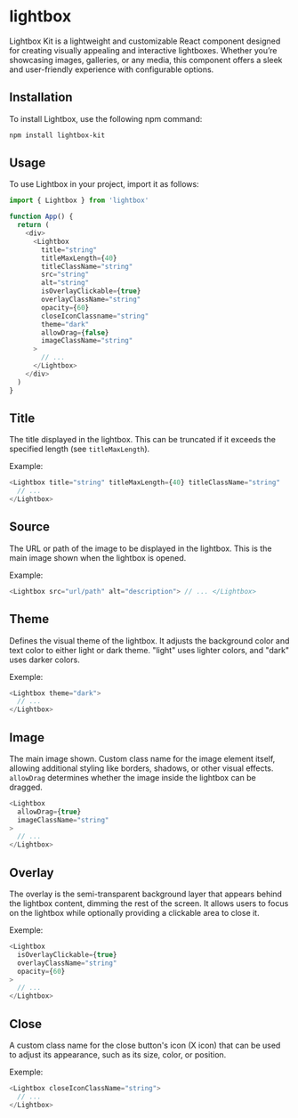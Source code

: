 # lightbox

Lightbox Kit is a lightweight and customizable React component designed for creating visually appealing and interactive lightboxes. Whether you’re showcasing images, galleries, or any media, this component offers a sleek and user-friendly experience with configurable options.

## Installation

To install Lightbox, use the following npm command:
```bash
npm install lightbox-kit
```

## Usage

To use Lightbox in your project, import it as follows:

```javascript
import { Lightbox } from 'lightbox'

function App() {
  return (
    <div>
      <Lightbox
        title="string"
        titleMaxLength={40}
        titleClassName="string"
        src="string"
        alt="string"
        isOverlayClickable={true}
        overlayClassName="string"
        opacity={60}
        closeIconClassname="string"
        theme="dark"
        allowDrag={false}
        imageClassName="string"
      >
        // ...
      </Lightbox>
    </div>
  )
}
```

## Title

The title displayed in the lightbox. This can be truncated if it exceeds the specified length (see `titleMaxLength`).

Example:
```javascript
<Lightbox title="string" titleMaxLength={40} titleClassName="string"
  // ...
</Lightbox>
```

## Source

The URL or path of the image to be displayed in the lightbox. This is the main image shown when the lightbox is opened.

Example:
```javascript
<Lightbox src="url/path" alt="description"> // ... </Lightbox>
```

## Theme

Defines the visual theme of the lightbox. It adjusts the background color and text color to either light or dark theme. "light" uses lighter colors, and "dark" uses darker colors.

Exemple:
```javascript
<Lightbox theme="dark">
  // ...
</Lightbox>
```

## Image

The main image shown. Custom class name for the image element itself, allowing additional styling like borders, shadows, or other visual effects. `allowDrag` determines whether the image inside the lightbox can be dragged.

```javascript
<Lightbox
  allowDrag={true} 
  imageClassName="string"
>
  // ...
</Lightbox>
```

## Overlay

The overlay is the semi-transparent background layer that appears behind the lightbox content, dimming the rest of the screen. It allows users to focus on the lightbox while optionally providing a clickable area to close it.

Exemple:
```javascript
<Lightbox
  isOverlayClickable={true}
  overlayClassName="string"
  opacity={60}
>
  // ...
</Lightbox>
```

## Close

A custom class name for the close button's icon (X icon) that can be used to adjust its appearance, such as its size, color, or position.

Exemple:
```javascript
<Lightbox closeIconClassName="string">
  // ...
</Lightbox>
```
